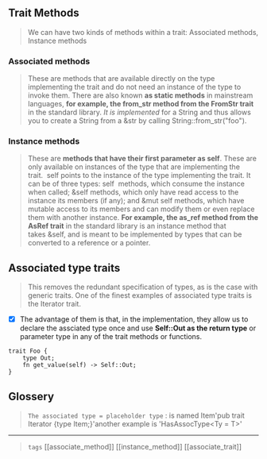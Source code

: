 
## Trait Methods

> We can have two kinds of methods within a trait: Associated methods, Instance methods

### Associated methods
> These are methods that are available directly on the type implementing the trait and do not need an instance of the type to invoke them. There are also known **as static methods** in mainstream languages, **for example, the from_str method from the FromStr trait** in the standard library. *It is implemented* for a String and thus allows you to create a String from a &str by calling String::from_str("foo").

### Instance methods
> These are **methods that have their first parameter as self**. These are only available on instances of the type that are implementing the trait.  self points to the instance of the type implementing the trait. It can be of three types: self  methods, which consume the instance when called; &self methods, which only have read access to the instance its members (if any); and &mut self methods, which have mutable access to its members and can modify them or even replace them with another instance. **For example, the as_ref method from the AsRef trait** in the standard library is an instance method that takes &self, and is meant to be implemented by types that can be converted to a reference or a pointer.


## Associated type traits
> This removes the redundant specification of types, as is the case with generic traits. One of the finest examples of associated type traits is the Iterator trait.
- [x] The advantage of them is that, in the implementation, they allow us to declare the assciated type once and use **Self::Out as the return type** or parameter type in any of the trait methods or functions.

```rust,compile_fail,no_run,ignore
trait Foo {
    type Out;
    fn get_value(self) -> Self::Out;
}

```

## Glossery

  > `The associated type = placeholder type` :  is named Item'pub trait Iterator {type Item;}'another example is 'HasAssocType<Ty = T>'  

---

> `tags` [[associate_method]] [[instance_method]] [[associate_trait]]
